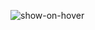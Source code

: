 ![show-on-hover](https://github.com/gnulitskaya/reveal-on-hover/assets/63544167/d1264a8c-385e-44ee-91ec-37ef20cb3544)
